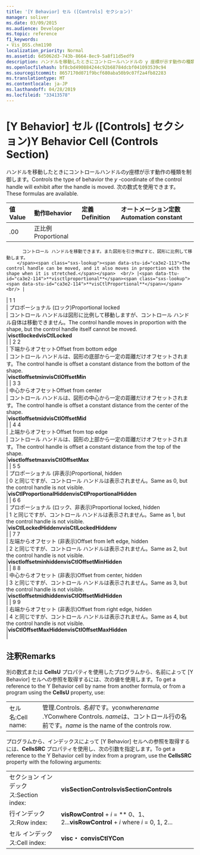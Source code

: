 ```yaml
---
title: '[Y Behavior] セル ([Controls] セクション)'
manager: soliver
ms.date: 03/09/2015
ms.audience: Developer
ms.topic: reference
f1_keywords:
- Vis_DSS.chm1190
localization_priority: Normal
ms.assetid: 6d5062d3-743b-8664-8ec9-5a8f11d5edf9
description: ハンドルを移動したときにコントロールハンドルの y 座標が示す動作の種類を制御します。 次の数式を使用できます。
ms.openlocfilehash: bf8cbd490884244c92b68784dcbf041093539c94
ms.sourcegitcommit: 8657170d071f9bcf680aba50b9c07f2a4fb82283
ms.translationtype: MT
ms.contentlocale: ja-JP
ms.lasthandoff: 04/28/2019
ms.locfileid: "33413578"
---
```

# <a name="y-behavior-cell-controls-section"></a><span data-ttu-id="ca3e2-104">[Y Behavior] セル ([Controls] セクション)</span><span class="sxs-lookup"><span data-stu-id="ca3e2-104">Y Behavior Cell (Controls Section)</span></span>

<span data-ttu-id="ca3e2-105">ハンドルを移動したときにコントロールハンドルの*y*座標が示す動作の種類を制御します。</span><span class="sxs-lookup"><span data-stu-id="ca3e2-105">Controls the type of behavior the  *y*  -coordinate of the control handle will exhibit after the handle is moved.</span></span> <span data-ttu-id="ca3e2-106">次の数式を使用できます。</span><span class="sxs-lookup"><span data-stu-id="ca3e2-106">These formulas are available.</span></span> 
  
|<span data-ttu-id="ca3e2-107">**値**</span><span class="sxs-lookup"><span data-stu-id="ca3e2-107">**Value**</span></span>|<span data-ttu-id="ca3e2-108">**動作**</span><span class="sxs-lookup"><span data-stu-id="ca3e2-108">**Behavior**</span></span>|<span data-ttu-id="ca3e2-109">**定義**</span><span class="sxs-lookup"><span data-stu-id="ca3e2-109">**Definition**</span></span>|<span data-ttu-id="ca3e2-110">**オートメーション定数**</span><span class="sxs-lookup"><span data-stu-id="ca3e2-110">**Automation constant**</span></span>|
|:-----|:-----|:-----|:-----|
| <span data-ttu-id="ca3e2-111">.0</span><span class="sxs-lookup"><span data-stu-id="ca3e2-111">0</span></span>  <br/> | <span data-ttu-id="ca3e2-112">正比例</span><span class="sxs-lookup"><span data-stu-id="ca3e2-112">Proportional</span></span>  <br/> | <span data-ttu-id="ca3e2-113"> 
          コントロール ハンドルを移動できます。また図形を引き伸ばすと、図形に比例して移動します。
        </span><span class="sxs-lookup"><span data-stu-id="ca3e2-113">The control handle can be moved, and it also moves in proportion with the shape when it is stretched.</span></span>  <br/> |<span data-ttu-id="ca3e2-114">**visctlproportional**</span><span class="sxs-lookup"><span data-stu-id="ca3e2-114">**visCtlProportional**</span></span> <br/> |
| <span data-ttu-id="ca3e2-115">1 </span><span class="sxs-lookup"><span data-stu-id="ca3e2-115">1</span></span>  <br/> | <span data-ttu-id="ca3e2-116">プロポーショナル (ロック)</span><span class="sxs-lookup"><span data-stu-id="ca3e2-116">Proportional locked</span></span>  <br/> | <span data-ttu-id="ca3e2-117">コントロール ハンドルは図形に比例して移動しますが、コントロール ハンドル自体は移動できません。</span><span class="sxs-lookup"><span data-stu-id="ca3e2-117">The control handle moves in proportion with the shape, but the control handle itself cannot be moved.</span></span>  <br/> |<span data-ttu-id="ca3e2-118">**visctllocked**</span><span class="sxs-lookup"><span data-stu-id="ca3e2-118">**visCtlLocked**</span></span> <br/> |
| <span data-ttu-id="ca3e2-119">2 </span><span class="sxs-lookup"><span data-stu-id="ca3e2-119">2</span></span>  <br/> | <span data-ttu-id="ca3e2-120">下端からオフセット</span><span class="sxs-lookup"><span data-stu-id="ca3e2-120">Offset from bottom edge</span></span>  <br/> | <span data-ttu-id="ca3e2-121">コントロール ハンドルは、図形の底部から一定の距離だけオフセットされます。</span><span class="sxs-lookup"><span data-stu-id="ca3e2-121">The control handle is offset a constant distance from the bottom of the shape.</span></span>  <br/> |<span data-ttu-id="ca3e2-122">**visctloffsetmin**</span><span class="sxs-lookup"><span data-stu-id="ca3e2-122">**visCtlOffsetMin**</span></span> <br/> |
| <span data-ttu-id="ca3e2-123">3 </span><span class="sxs-lookup"><span data-stu-id="ca3e2-123">3</span></span>  <br/> | <span data-ttu-id="ca3e2-124">中心からオフセット</span><span class="sxs-lookup"><span data-stu-id="ca3e2-124">Offset from center</span></span>  <br/> | <span data-ttu-id="ca3e2-125">コントロール ハンドルは、図形の中心から一定の距離だけオフセットされます。</span><span class="sxs-lookup"><span data-stu-id="ca3e2-125">The control handle is offset a constant distance from the center of the shape.</span></span>  <br/> |<span data-ttu-id="ca3e2-126">**visctloffsetmid**</span><span class="sxs-lookup"><span data-stu-id="ca3e2-126">**visCtlOffsetMid**</span></span> <br/> |
| <span data-ttu-id="ca3e2-127">4 </span><span class="sxs-lookup"><span data-stu-id="ca3e2-127">4</span></span>  <br/> | <span data-ttu-id="ca3e2-128">上端からオフセット</span><span class="sxs-lookup"><span data-stu-id="ca3e2-128">Offset from top edge</span></span>  <br/> | <span data-ttu-id="ca3e2-129">コントロール ハンドルは、図形の上部から一定の距離だけオフセットされます。</span><span class="sxs-lookup"><span data-stu-id="ca3e2-129">The control handle is offset a constant distance from the top of the shape.</span></span>  <br/> |<span data-ttu-id="ca3e2-130">**visctloffsetmax**</span><span class="sxs-lookup"><span data-stu-id="ca3e2-130">**visCtlOffsetMax**</span></span> <br/> |
| <span data-ttu-id="ca3e2-131">5 </span><span class="sxs-lookup"><span data-stu-id="ca3e2-131">5</span></span>  <br/> | <span data-ttu-id="ca3e2-132">プロポーショナル (非表示)</span><span class="sxs-lookup"><span data-stu-id="ca3e2-132">Proportional, hidden</span></span>  <br/> | <span data-ttu-id="ca3e2-133">0 と同じですが、コントロール ハンドルは表示されません。</span><span class="sxs-lookup"><span data-stu-id="ca3e2-133">Same as 0, but the control handle is not visible.</span></span>  <br/> |<span data-ttu-id="ca3e2-134">**visCtlProportionalHidden**</span><span class="sxs-lookup"><span data-stu-id="ca3e2-134">**visCtlProportionalHidden**</span></span> <br/> |
| <span data-ttu-id="ca3e2-135">6 </span><span class="sxs-lookup"><span data-stu-id="ca3e2-135">6</span></span>  <br/> | <span data-ttu-id="ca3e2-136">プロポーショナル (ロック、非表示)</span><span class="sxs-lookup"><span data-stu-id="ca3e2-136">Proportional locked, hidden</span></span>  <br/> | <span data-ttu-id="ca3e2-137">1 と同じですが、コントロール ハンドルは表示されません。</span><span class="sxs-lookup"><span data-stu-id="ca3e2-137">Same as 1, but the control handle is not visible.</span></span>  <br/> |<span data-ttu-id="ca3e2-138">**visCtlLockedHiddenv**</span><span class="sxs-lookup"><span data-stu-id="ca3e2-138">**visCtlLockedHiddenv**</span></span> <br/> |
| <span data-ttu-id="ca3e2-139">7 </span><span class="sxs-lookup"><span data-stu-id="ca3e2-139">7</span></span>  <br/> | <span data-ttu-id="ca3e2-140">左端からオフセット (非表示)</span><span class="sxs-lookup"><span data-stu-id="ca3e2-140">Offset from left edge, hidden</span></span>  <br/> | <span data-ttu-id="ca3e2-141">2 と同じですが、コントロール ハンドルは表示されません。</span><span class="sxs-lookup"><span data-stu-id="ca3e2-141">Same as 2, but the control handle is not visible.</span></span>  <br/> |<span data-ttu-id="ca3e2-142">**visctloffsetminhidden**</span><span class="sxs-lookup"><span data-stu-id="ca3e2-142">**visCtlOffsetMinHidden**</span></span> <br/> |
| <span data-ttu-id="ca3e2-143">8 </span><span class="sxs-lookup"><span data-stu-id="ca3e2-143">8</span></span>  <br/> | <span data-ttu-id="ca3e2-144">中心からオフセット (非表示)</span><span class="sxs-lookup"><span data-stu-id="ca3e2-144">Offset from center, hidden</span></span>  <br/> | <span data-ttu-id="ca3e2-145">3 と同じですが、コントロール ハンドルは表示されません。</span><span class="sxs-lookup"><span data-stu-id="ca3e2-145">Same as 3, but the control handle is not visible.</span></span>  <br/> |<span data-ttu-id="ca3e2-146">**visctloffsetmidhidden**</span><span class="sxs-lookup"><span data-stu-id="ca3e2-146">**visCtlOffsetMidHidden**</span></span> <br/> |
| <span data-ttu-id="ca3e2-147">9 </span><span class="sxs-lookup"><span data-stu-id="ca3e2-147">9</span></span>  <br/> | <span data-ttu-id="ca3e2-148">右端からオフセット (非表示)</span><span class="sxs-lookup"><span data-stu-id="ca3e2-148">Offset from right edge, hidden</span></span>  <br/> | <span data-ttu-id="ca3e2-149">4 と同じですが、コントロール ハンドルは表示されません。</span><span class="sxs-lookup"><span data-stu-id="ca3e2-149">Same as 4, but the control handle is not visible.</span></span>  <br/> |<span data-ttu-id="ca3e2-150">**visCtlOffsetMaxHidden**</span><span class="sxs-lookup"><span data-stu-id="ca3e2-150">**visCtlOffsetMaxHidden**</span></span> <br/> |
   
## <a name="remarks"></a><span data-ttu-id="ca3e2-151">注釈</span><span class="sxs-lookup"><span data-stu-id="ca3e2-151">Remarks</span></span>

<span data-ttu-id="ca3e2-152">別の数式または **CellsU** プロパティを使用したプログラムから、名前によって [Y Behavior] セルへの参照を取得するには、次の値を使用します。</span><span class="sxs-lookup"><span data-stu-id="ca3e2-152">To get a reference to the Y Behavior cell by name from another formula, or from a program using the **CellsU** property, use:</span></span> 
  
|||
|:-----|:-----|
| <span data-ttu-id="ca3e2-153">セル名:</span><span class="sxs-lookup"><span data-stu-id="ca3e2-153">Cell name:</span></span>  <br/> | <span data-ttu-id="ca3e2-154">管理.</span><span class="sxs-lookup"><span data-stu-id="ca3e2-154">Controls.</span></span>  <span data-ttu-id="ca3e2-155">*名前*です。yconwhere</span><span class="sxs-lookup"><span data-stu-id="ca3e2-155">*name*  .YConwhere Controls.</span></span>  <span data-ttu-id="ca3e2-156">*name*は、コントロール行の名前です。</span><span class="sxs-lookup"><span data-stu-id="ca3e2-156">*name*  is the name of the controls row.</span></span>  <br/> |
   
<span data-ttu-id="ca3e2-157">プログラムから、インデックスによって [Y Behavior] セルへの参照を取得するには、**CellsSRC** プロパティを使用し、次の引数を指定します。</span><span class="sxs-lookup"><span data-stu-id="ca3e2-157">To get a reference to the Y Behavior cell by index from a program, use the **CellsSRC** property with the following arguments:</span></span> 
  
|||
|:-----|:-----|
| <span data-ttu-id="ca3e2-158">セクション インデックス:</span><span class="sxs-lookup"><span data-stu-id="ca3e2-158">Section index:</span></span>  <br/> |<span data-ttu-id="ca3e2-159">**visSectionControls**</span><span class="sxs-lookup"><span data-stu-id="ca3e2-159">**visSectionControls**</span></span> <br/> |
| <span data-ttu-id="ca3e2-160">行インデックス:</span><span class="sxs-lookup"><span data-stu-id="ca3e2-160">Row index:</span></span>  <br/> |<span data-ttu-id="ca3e2-161">**visRowControl** +  *i* = \*\* 0、1、2...</span><span class="sxs-lookup"><span data-stu-id="ca3e2-161">**visRowControl** +  *i*            where  *i*  = 0, 1, 2...</span></span>  <br/> |
| <span data-ttu-id="ca3e2-162">セル インデックス:</span><span class="sxs-lookup"><span data-stu-id="ca3e2-162">Cell index:</span></span>  <br/> |<span data-ttu-id="ca3e2-163">**visc・ con**</span><span class="sxs-lookup"><span data-stu-id="ca3e2-163">**visCtlYCon**</span></span> <br/> |
   

